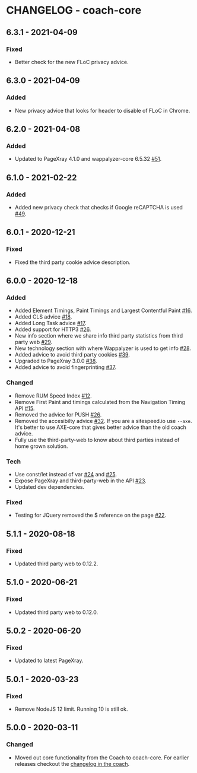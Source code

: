 # CHANGELOG - coach-core

## 6.3.1 - 2021-04-09
### Fixed
* Better check for the new FLoC privacy advice.
## 6.3.0 - 2021-04-09
### Added
* New privacy advice that looks for header to disable of FLoC in Chrome.
## 6.2.0 - 2021-04-08
### Added 
* Updated to PageXray 4.1.0 and wappalyzer-core 6.5.32 [#51](https://github.com/sitespeedio/coach-core/pull/51).
## 6.1.0 - 2021-02-22
### Added 
* Added new privacy check that checks if Google reCAPTCHA is used [#49](https://github.com/sitespeedio/coach-core/pull/49).
## 6.0.1 - 2020-12-21
### Fixed
* Fixed the third party cookie advice description.
## 6.0.0 - 2020-12-18
### Added
* Added Element Timings, Paint Timings and Largest Contentful Paint [#16](https://github.com/sitespeedio/coach-core/pull/16).
* Added CLS advice [#18](https://github.com/sitespeedio/coach-core/pull/18).
* Added Long Task advice [#17](https://github.com/sitespeedio/coach-core/pull/17).
* Added support for HTTP3 [#26](https://github.com/sitespeedio/coach-core/pull/26).
* New info section where we share info third party statistics from third party web [#29](https://github.com/sitespeedio/coach-core/pull/29).
* New technology section with where Wappalyzer is used to get info [#28](https://github.com/sitespeedio/coach-core/pull/28).
* Added advice to avoid third party cookies [#39](https://github.com/sitespeedio/coach-core/pull/39).
* Upgraded to PageXray 3.0.0 [#38](https://github.com/sitespeedio/coach-core/pull/38).
* Added advice to avoid fingerprinting [#37](https://github.com/sitespeedio/coach-core/pull/37).
### Changed
* Remove RUM Speed Index [#12](https://github.com/sitespeedio/coach-core/pull/12).
* Remove First Paint and timings calculated from the Navigation Timing API [#15](https://github.com/sitespeedio/coach-core/pull/15).
* Removed the advice for PUSH [#26](https://github.com/sitespeedio/coach-core/pull/26).
* Removed the accesibilty advice [#32](https://github.com/sitespeedio/coach-core/pull/32). If you are a sitespeed.io use `--axe`. It's better to use AXE-core that gives better advice than the old coach advice.
* Fully use the third-party-web to know about third parties instead of home grown solution.

### Tech
* Use const/let instead of var [#24](https://github.com/sitespeedio/coach-core/pull/24) and [#25](https://github.com/sitespeedio/coach-core/pull/25).
* Expose PageXray and third-party-web in the API [#23](https://github.com/sitespeedio/coach-core/pull/23).
* Updated dev dependencies.

### Fixed
* Testing for JQuery removed the $ reference on the page [#22](https://github.com/sitespeedio/coach-core/pull/22).

## 5.1.1 - 2020-08-18
### Fixed
* Updated third party web to 0.12.2.

## 5.1.0 - 2020-06-21
### Fixed
* Updated third party web to 0.12.0.

## 5.0.2 - 2020-06-20
### Fixed
* Updated to latest PageXray.

## 5.0.1 - 2020-03-23
### Fixed
* Remove NodeJS 12 limit. Running 10 is still ok.

## 5.0.0 - 2020-03-11
### Changed
* Moved out core functionality from the Coach to coach-core. For earlier releases checkout the [changelog in the coach](https://github.com/sitespeedio/coach/blob/master/CHANGELOG.md).
